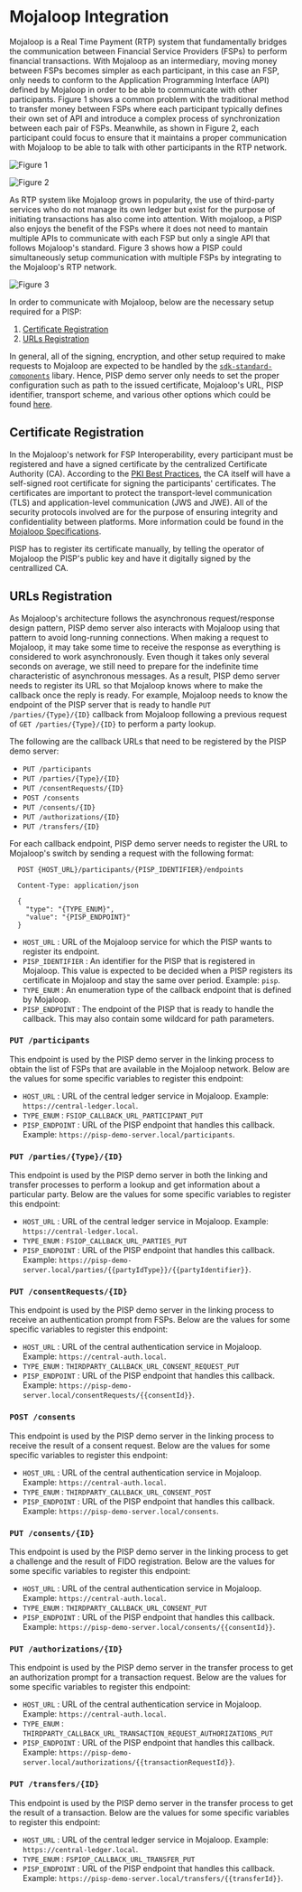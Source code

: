 # Mojaloop Integration

Mojaloop is a Real Time Payment (RTP) system that fundamentally bridges the communication between
Financial Service Providers (FSPs) to perform financial transactions. With Mojaloop as an intermediary,
moving money between FSPs becomes simpler as each participant, in this case an FSP, only needs to 
conform to the Application Programming Interface (API) defined by Mojaloop in order to be able to 
communicate with other participants. Figure 1 shows a common problem with the traditional method 
to transfer money between FSPs where each participant typically defines their own set of API and
introduce a complex process of synchronization between each pair of FSPs. Meanwhile, as shown in
Figure 2, each participant could focus to ensure that it maintains a proper communication with 
Mojaloop to be able to talk with other participants in the RTP network.

![Figure 1](http://www.plantuml.com/plantuml/proxy?cache=no&src=https://raw.githubusercontent.com/mojaloop/pisp-demo-server/mojaloop-integration-docs/docs/assets/diagrams/mojaloop/fig-01-traditional-method.puml)

![Figure 2](http://www.plantuml.com/plantuml/proxy?cache=no&src=https://raw.githubusercontent.com/mojaloop/pisp-demo-server/mojaloop-integration-docs/docs/assets/diagrams/mojaloop/fig-02-mojaloop-rtp.puml)

As RTP system like Mojaloop grows in popularity, the use of third-party services who do not manage 
its own ledger but exist for the purpose of initiating transactions has also come into attention.
With mojaloop, a PISP also enjoys the benefit of the FSPs where it does not need to mantain multiple
APIs to communicate with each FSP but only a single API that follows Mojaloop's standard. Figure 3
shows how a PISP could simultaneously setup communication with multiple FSPs by integrating to the
Mojaloop's RTP network.

![Figure 3](http://www.plantuml.com/plantuml/proxy?cache=no&src=https://raw.githubusercontent.com/mojaloop/pisp-demo-server/mojaloop-integration-docs/docs/assets/diagrams/mojaloop/fig-03-pisp-mojaloop.puml)

In order to communicate with Mojaloop, below are the necessary setup required for a PISP:
1. [Certificate Registration](#certificate-registration)
2. [URLs Registration](#url-registration)

In general, all of the signing, encryption, and other setup required to make requests to Mojaloop 
are expected to be handled by the [`sdk-standard-components`](https://github.com/mojaloop/sdk-standard-components)
libary. Hence, PISP demo server only needs to set the proper configuration such as path to the 
issued certificate, Mojaloop's URL, PISP identifier, transport scheme, and various other options
which could be found [here](https://github.com/mojaloop/sdk-standard-components/blob/master/src/lib/requests/baseRequests.js).

## Certificate Registration

In the Mojaloop's network for FSP Interoperability, every participant must be registered and have a
signed certificate by the centralized Certificate Authority (CA). According to the 
[PKI Best Practices](https://docs.mojaloop.io/mojaloop-specification/documents/PKI%20Best%20Practices.html),
the CA itself will have a self-signed root certificate for signing the participants' certificates. 
The certificates are important to protect the transport-level communication (TLS) and application-level
communication (JWS and JWE). All of the security protocols involved are for the purpose of ensuring
integrity and confidentiality between platforms. More information could be found in the 
[Mojaloop Specifications](https://docs.mojaloop.io/mojaloop-specification/).

PISP has to register its certificate manually, by telling the operator of Mojaloop the PISP's public
key and have it digitally signed by the centrallized CA.

## URLs Registration

As Mojaloop's architecture follows the asynchronous request/response design pattern, PISP demo server 
also interacts with Mojaloop using that pattern to avoid long-running connections. When making a 
request to Mojaloop, it may take some time to receive the response as everything is considered to work 
asynchronously. Even though it takes only several seconds on average, we still need to prepare for the 
indefinite time characteristic of asynchronous messages. As a result, PISP demo server needs to register 
its URL so that Mojaloop knows where to make the callback once the reply is ready. For example, 
Mojaloop needs to know the endpoint of the PISP server that is ready to handle `PUT /parties/{Type}/{ID}` 
callback from Mojaloop following a previous request of `GET /parties/{Type}/{ID}` to perform a party lookup.

The following are the callback URLs that need to be registered by the PISP demo server:
- `PUT /participants`
- `PUT /parties/{Type}/{ID}`
- `PUT /consentRequests/{ID}`
- `POST /consents`
- `PUT /consents/{ID}`
- `PUT /authorizations/{ID}`
- `PUT /transfers/{ID}`

For each callback endpoint, PISP demo server needs to register the URL to Mojaloop's switch by
sending a request with the following format:

```
  POST {HOST_URL}/participants/{PISP_IDENTIFIER}/endpoints

  Content-Type: application/json

  {
    "type": "{TYPE_ENUM}",
    "value": "{PISP_ENDPOINT}"
  }
```

- `HOST_URL`        : URL of the Mojaloop service for which the PISP wants to register its endpoint.
- `PISP_IDENTIFIER` : An identifier for the PISP that is registered in Mojaloop. This value is expected
                      to be decided when a PISP registers its certificate in Mojaloop and stay the same
                      over period. Example: `pisp`.
- `TYPE_ENUM`       : An enumeration type of the callback endpoint that is defined by Mojaloop.
- `PISP_ENDPOINT`   : The endpoint of the PISP that is ready to handle the callback. This may also contain
                      some wildcard for path parameters.

### `PUT /participants`

This endpoint is used by the PISP demo server in the linking process to obtain the list of FSPs that
are available in the Mojaloop network. Below are the values for some specific variables to register 
this endpoint:

- `HOST_URL`      : URL of the central ledger service in Mojaloop. Example: `https://central-ledger.local`.
- `TYPE_ENUM`     : `FSIOP_CALLBACK_URL_PARTICIPANT_PUT`
- `PISP_ENDPOINT` : URL of the PISP endpoint that handles this callback. Example: `https://pisp-demo-server.local/participants`.

### `PUT /parties/{Type}/{ID}`

This endpoint is used by the PISP demo server in both the linking and transfer processes to perform 
a lookup and get information about a particular party. Below are the values for some specific variables 
to register this endpoint:

- `HOST_URL`      : URL of the central ledger service in Mojaloop. Example: `https://central-ledger.local`.
- `TYPE_ENUM`     : `FSIOP_CALLBACK_URL_PARTIES_PUT`
- `PISP_ENDPOINT` : URL of the PISP endpoint that handles this callback. 
                    Example: `https://pisp-demo-server.local/parties/{{partyIdType}}/{{partyIdentifier}}`.

### `PUT /consentRequests/{ID}`

This endpoint is used by the PISP demo server in the linking process to receive an authentication prompt
from FSPs. Below are the values for some specific variables to register this endpoint:

- `HOST_URL`      : URL of the central authentication service in Mojaloop. Example: `https://central-auth.local`. 
- `TYPE_ENUM`     : `THIRDPARTY_CALLBACK_URL_CONSENT_REQUEST_PUT`
- `PISP_ENDPOINT` : URL of the PISP endpoint that handles this callback. 
                    Example: `https://pisp-demo-server.local/consentRequests/{{consentId}}`.

### `POST /consents`

This endpoint is used by the PISP demo server in the linking process to receive the result of a consent
request. Below are the values for some specific variables to register this endpoint:

- `HOST_URL`      : URL of the central authentication service in Mojaloop. Example: `https://central-auth.local`.
- `TYPE_ENUM`     : `THIRDPARTY_CALLBACK_URL_CONSENT_POST`
- `PISP_ENDPOINT` : URL of the PISP endpoint that handles this callback. Example: `https://pisp-demo-server.local/consents`.

### `PUT /consents/{ID}`

This endpoint is used by the PISP demo server in the linking process to get a challenge and the result
of FIDO registration. Below are the values for some specific variables to register this endpoint:

- `HOST_URL`      : URL of the central authentication service in Mojaloop. Example: `https://central-auth.local`.
- `TYPE_ENUM`     : `THIRDPARTY_CALLBACK_URL_CONSENT_PUT`
- `PISP_ENDPOINT` : URL of the PISP endpoint that handles this callback. 
                    Example: `https://pisp-demo-server.local/consents/{{consentId}}`.

### `PUT /authorizations/{ID}`

This endpoint is used by the PISP demo server in the transfer process to get an authorization prompt
for a transaction request. Below are the values for some specific variables to register this endpoint:

- `HOST_URL`      : URL of the central authentication service in Mojaloop. Example: `https://central-auth.local`.
- `TYPE_ENUM`     : `THIRDPARTY_CALLBACK_URL_TRANSACTION_REQUEST_AUTHORIZATIONS_PUT`
- `PISP_ENDPOINT` : URL of the PISP endpoint that handles this callback. 
                    Example: `https://pisp-demo-server.local/authorizations/{{transactionRequestId}}`.

### `PUT /transfers/{ID}`

This endpoint is used by the PISP demo server in the transfer process to get the result of a transaction.
Below are the values for some specific variables to register this endpoint:

- `HOST_URL`      : URL of the central ledger service in Mojaloop. Example: `https://central-ledger.local`.
- `TYPE_ENUM`     : `FSPIOP_CALLBACK_URL_TRANSFER_PUT`
- `PISP_ENDPOINT` : URL of the PISP endpoint that handles this callback. 
                    Example: `https://pisp-demo-server.local/transfers/{{transferId}}`.
